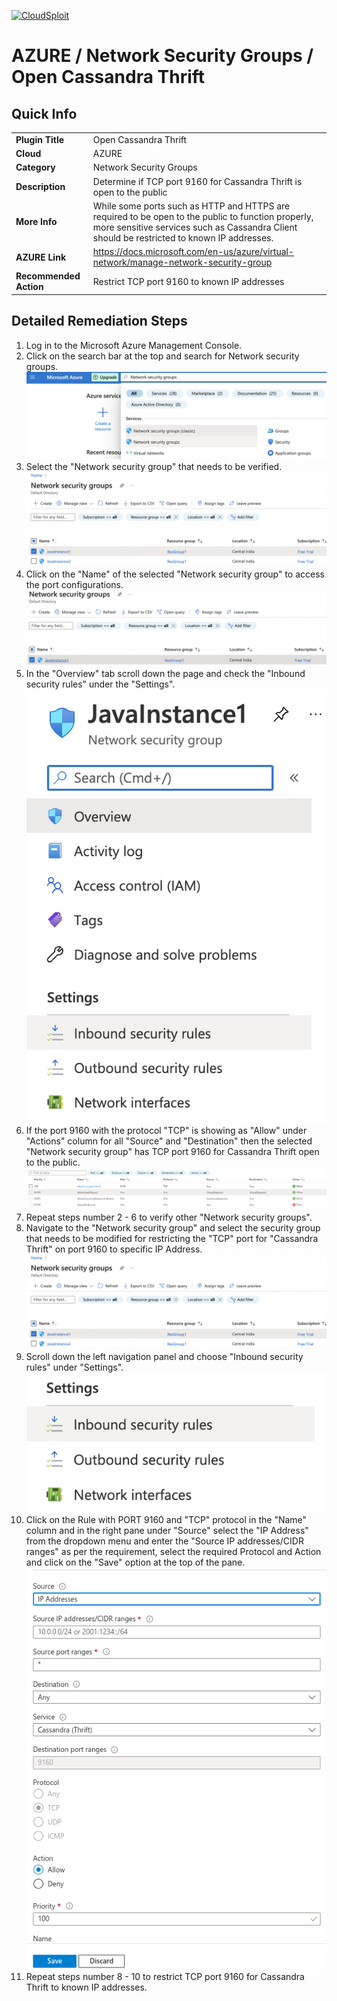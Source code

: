 [![CloudSploit](https://cloudsploit.com/img/logo-new-big-text-100.png "CloudSploit")](https://cloudsploit.com)

# AZURE / Network Security Groups / Open Cassandra Thrift

## Quick Info

| | |
|-|-|
| **Plugin Title** | Open Cassandra Thrift |
| **Cloud** | AZURE |
| **Category** | Network Security Groups |
| **Description** | Determine if TCP port 9160 for Cassandra Thrift is open to the public |
| **More Info** | While some ports such as HTTP and HTTPS are required to be open to the public to function properly, more sensitive services such as Cassandra Client should be restricted to known IP addresses. |
| **AZURE Link** | https://docs.microsoft.com/en-us/azure/virtual-network/manage-network-security-group |
| **Recommended Action** | Restrict TCP port 9160 to known IP addresses |

## Detailed Remediation Steps
1. Log in to the Microsoft Azure Management Console.
2. Click on the search bar at the top and search for Network security groups. </br> <img src="/resources/azure/networksecuritygroups/open-cassandra-thrift/step2.png"/>
3. Select the "Network security group" that needs to be verified. </br> <img src="/resources/azure/networksecuritygroups/open-cassandra-thrift/step3.png">
4. Click on the "Name" of the selected "Network security group" to access the port configurations. </br> <img src="/resources/azure/networksecuritygroups/open-cassandra-thrift/step4.png"/>
5. In the "Overview" tab scroll down the page and check the "Inbound security rules" under the "Settings". </br> <img src="/resources/azure/networksecuritygroups/open-cassandra-thrift/step5.png"/>
6. If the port 9160 with the protocol "TCP" is showing as "Allow" under "Actions" column for all "Source" and "Destination" then the selected "Network security group" has TCP port 9160 for Cassandra Thrift open to the public. </br> <img src="/resources/azure/networksecuritygroups/open-cassandra-thrift/step6.png"/>
7. Repeat steps number 2 - 6 to verify other "Network security groups". </br>
8. Navigate to the "Network security group" and select the security group that needs to be modified for restricting the "TCP" port for "Cassandra Thrift" on port 9160 to specific IP Address.</br> <img src="/resources/azure/networksecuritygroups/open-cassandra-thrift/step8.png"/>
9. Scroll down the left navigation panel and choose "Inbound security rules" under "Settings".</br> <img src="/resources/azure/networksecuritygroups/open-cassandra-thrift/step9.png"/>
10. Click on the Rule with PORT 9160 and "TCP" protocol in the "Name" column and in the right pane under "Source" select the "IP Address" from the dropdown menu and enter the "Source IP addresses/CIDR ranges" as per the requirement, select the required Protocol and Action and click on the "Save" option at the top of the pane. </br> <img src="/resources/azure/networksecuritygroups/open-cassandra-thrift/step10.png"/>
11. Repeat steps number 8 - 10 to restrict TCP port 9160 for Cassandra Thrift to known IP addresses.</br>
